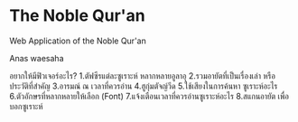 # The Noble Qur'an
Web Application of the Noble Qur'an

Anas waesaha


  อยากให้มีฟิวเจอร์อะไร?
1.ตัฟซีรแต่ละซูเราะห์ หลากหลายอูลาอุ
2.รวมอายัตที่เป็นเรื่องเล่า หรือประวัติที่สำคัญ
3.อารมณ์ ณ เวลาที่ควรอ่าน 
4.ฮูกุ่มตัจญ์วีด
5.ใช้เสียงในการค้นหา ซูเราะห์อะไร
6.ตัวอักษรที่หลากหลายให้เลือก (Font)
7.แจ้งเตือนเวลาที่ควรอ่านซูเราะห์อะไร
8.สแกนอายัต เพื่อบอกซูเราะห์
